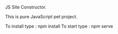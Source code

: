 JS Site Constructor.

This is pure JavaScript pet project.

To install type : npm install
To start type : npm serve
